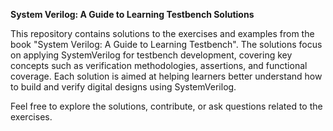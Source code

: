 **System Verilog: A Guide to Learning Testbench Solutions**

This repository contains solutions to the exercises and examples from the book "System Verilog: A Guide to Learning Testbench". 
The solutions focus on applying SystemVerilog for testbench development, covering key concepts such as verification methodologies, assertions, and functional coverage.
Each solution is aimed at helping learners better understand how to build and verify digital designs using SystemVerilog.

Feel free to explore the solutions, contribute, or ask questions related to the exercises.
